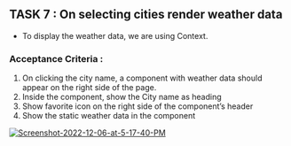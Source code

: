 ## TASK 7 : On selecting cities render weather data

- To display the weather data, we are using Context.

### Acceptance Criteria : 

1. On clicking the city name, a component with weather data should appear on the right side of the page.
2. Inside the component, show the City name as heading
3. Show favorite icon on the right side of the component’s header 
4. Show the static weather data in the component

<a href="https://ibb.co/k1mRXbz"><img src="https://i.ibb.co/6BX3F9G/Screenshot-2022-12-06-at-5-17-40-PM.png" alt="Screenshot-2022-12-06-at-5-17-40-PM" border="0"></a>
